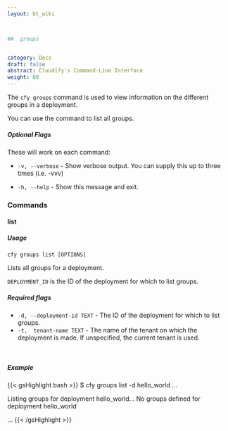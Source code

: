 ```yaml
---
layout: bt_wiki



##  groups


category: Docs
draft: false
abstract: Cloudify's Command-Line Interface
weight: 80
---
```


The `cfy groups` command is used to view information on the different groups in a deployment.

You can use the command to list all groups.

##### Optional Flags

These will work on each command:

* `-v, --verbose` - Show verbose output. You can supply this up to three times (i.e. -vvv)

* `-h, --help` - Show this message and exit.


### Commands


#### list

##### Usage 
`cfy groups list [OPTIONS]`

Lists all groups for a deployment.

`DEPLOYMENT_ID` is the ID of the deployment for which to list groups.

##### Required flags

* `-d, --deployment-id TEXT` - 
						The ID of the deployment for which to list groups.
* `-t,  tenant-name TEXT`  - The name of the tenant on which the deployment is made. If unspecified, the current tenant is used.


&nbsp;
##### Example

{{< gsHighlight  bash  >}}
$ cfy groups list -d hello_world
...

Listing groups for deployment hello_world...
No groups defined for deployment hello_world

...
{{< /gsHighlight >}}
